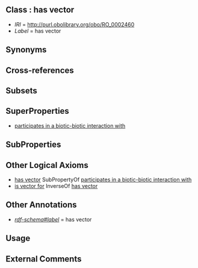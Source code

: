 
## Class : has vector

 * *IRI* = http://purl.obolibrary.org/obo/RO_0002460
 * *Label* = has vector

## Synonyms


## Cross-references


## Subsets


## SuperProperties

 * [participates in a biotic-biotic interaction with](../../RO/74/RO_0002574.md)

## SubProperties


## Other Logical Axioms

 * [has vector](../../RO/60/RO_0002460.md) SubPropertyOf [participates in a biotic-biotic interaction with](../../RO/74/RO_0002574.md)
 * [is vector for](../../RO/59/RO_0002459.md) InverseOf [has vector](../../RO/60/RO_0002460.md)

## Other Annotations

 * *[rdf-schema#label](../../el/rdf-schema#label.md)* = has vector

## Usage


## External Comments

